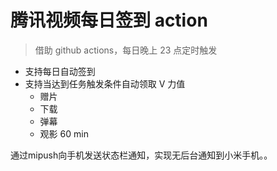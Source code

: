 # 腾讯视频每日签到 action 

> 借助 github actions，每日晚上 23 点定时触发

- 支持每日自动签到
- 支持当达到任务触发条件自动领取 V 力值
  - 赠片
  - 下载
  - 弹幕
  - 观影 60 min

通过mipush向手机发送状态栏通知，实现无后台通知到小米手机。。
